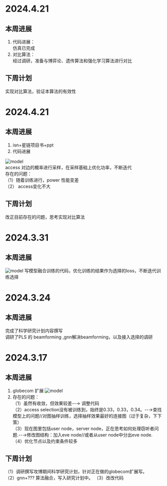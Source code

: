 # 2024.4.21
## 本周进展  
1. 代码进展：   
仿真已完成
2. 对比算法：  
经过调研，准备与博弈论、遗传算法和强化学习算法进行对比
## 下周计划
实现对比算法，验证本算法的有效性


# 2024.4.21
## 本周进展  
1. isn+星链项目书+ppt  
2. 代码进展  
<!--![model](https://github.com/UNIC-Lab/Weekly-Report/blob/main/2024-Spring/Group-1/Zhaowei-Wang/figure/1.jpg)  -->
![model](https://github.com/UNIC-Lab/Weekly-Report/blob/main/2024-Spring/Group-1/Zhaowei-Wang/figure/2.jpg)  
access 对边的概率进行采样，在采样基础上优化功率，不断迭代   
存在的问题：  
（1）随着训练进行，power 性能变差  
（2） access变化不大
## 下周计划
改正目前存在的问题，思考实现对比算法


# 2024.3.31
## 本周进展
![model](https://github.com/UNIC-Lab/Weekly-Report/blob/main/2024-Spring/Group-1/Zhaowei-Wang/figure/liucheng.png)
写模型融合训练的代码，优化训练的结果作为选择的loss，不断迭代训练选择


# 2024.3.24
## 本周进展
完成了科学研究计划内容撰写  
调研了PLS 的 beamforming ,gnn解决beamforming，以及接入选择的调研


# 2024.3.17
## 本周进展
1. globecom 扩展
![model](https://github.com/UNIC-Lab/Weekly-Report/blob/main/2024-Spring/Group-1/Zhaowei-Wang/figure/gc1.jpg)
2. 存在的问题：  
（1）虽然有收敛，但效果较差--→ 调整代码   
（2）access selection没有被训练到，始终是0.33，0.33，0.34。--→查找模型上的问题//对图抽样训练，选择抽样效果最好的连接图（过于复杂，下下策）   
（3）现在图里包括user node，server node，正在思考如何处理窃听者问题.--→修改图结构：加入eve node//或者从user node中分出eve node.   
（4）优化节点以及约束条件较多   
## 下周计划   
（1）调研撰写攻博期间科学研究计划，针对正在做的globecom扩展写。   
（2）gnn+??? 算法融合，写入研究计划中。
（3）改改代码
